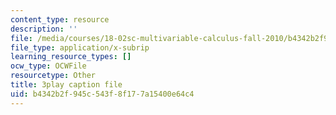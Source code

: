 ```yaml
---
content_type: resource
description: ''
file: /media/courses/18-02sc-multivariable-calculus-fall-2010/b4342b2f945c543f8f177a15400e64c4_tkAgpKg-tPs.vtt
file_type: application/x-subrip
learning_resource_types: []
ocw_type: OCWFile
resourcetype: Other
title: 3play caption file
uid: b4342b2f-945c-543f-8f17-7a15400e64c4
---
```

